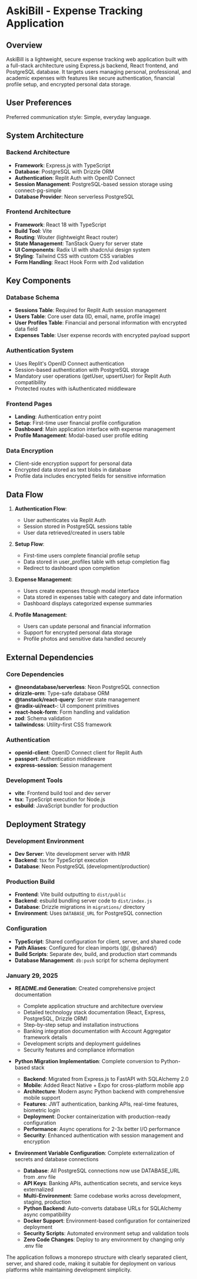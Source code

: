 # AskiBill - Expense Tracking Application

## Overview

AskiBill is a lightweight, secure expense tracking web application built with a full-stack architecture using Express.js backend, React frontend, and PostgreSQL database. It targets users managing personal, professional, and academic expenses with features like secure authentication, financial profile setup, and encrypted personal data storage.

## User Preferences

Preferred communication style: Simple, everyday language.

## System Architecture

### Backend Architecture
- **Framework**: Express.js with TypeScript
- **Database**: PostgreSQL with Drizzle ORM
- **Authentication**: Replit Auth with OpenID Connect
- **Session Management**: PostgreSQL-based session storage using connect-pg-simple
- **Database Provider**: Neon serverless PostgreSQL

### Frontend Architecture
- **Framework**: React 18 with TypeScript
- **Build Tool**: Vite
- **Routing**: Wouter (lightweight React router)
- **State Management**: TanStack Query for server state
- **UI Components**: Radix UI with shadcn/ui design system
- **Styling**: Tailwind CSS with custom CSS variables
- **Form Handling**: React Hook Form with Zod validation

## Key Components

### Database Schema
- **Sessions Table**: Required for Replit Auth session management
- **Users Table**: Core user data (ID, email, name, profile image)
- **User Profiles Table**: Financial and personal information with encrypted data field
- **Expenses Table**: User expense records with encrypted payload support

### Authentication System
- Uses Replit's OpenID Connect authentication
- Session-based authentication with PostgreSQL storage
- Mandatory user operations (getUser, upsertUser) for Replit Auth compatibility
- Protected routes with isAuthenticated middleware

### Frontend Pages
- **Landing**: Authentication entry point
- **Setup**: First-time user financial profile configuration
- **Dashboard**: Main application interface with expense management
- **Profile Management**: Modal-based user profile editing

### Data Encryption
- Client-side encryption support for personal data
- Encrypted data stored as text blobs in database
- Profile data includes encrypted fields for sensitive information

## Data Flow

1. **Authentication Flow**:
   - User authenticates via Replit Auth
   - Session stored in PostgreSQL sessions table
   - User data retrieved/created in users table

2. **Setup Flow**:
   - First-time users complete financial profile setup
   - Data stored in user_profiles table with setup completion flag
   - Redirect to dashboard upon completion

3. **Expense Management**:
   - Users create expenses through modal interface
   - Data stored in expenses table with category and date information
   - Dashboard displays categorized expense summaries

4. **Profile Management**:
   - Users can update personal and financial information
   - Support for encrypted personal data storage
   - Profile photos and sensitive data handled securely

## External Dependencies

### Core Dependencies
- **@neondatabase/serverless**: Neon PostgreSQL connection
- **drizzle-orm**: Type-safe database ORM
- **@tanstack/react-query**: Server state management
- **@radix-ui/react-**: UI component primitives
- **react-hook-form**: Form handling and validation
- **zod**: Schema validation
- **tailwindcss**: Utility-first CSS framework

### Authentication
- **openid-client**: OpenID Connect client for Replit Auth
- **passport**: Authentication middleware
- **express-session**: Session management

### Development Tools
- **vite**: Frontend build tool and dev server
- **tsx**: TypeScript execution for Node.js
- **esbuild**: JavaScript bundler for production

## Deployment Strategy

### Development Environment
- **Dev Server**: Vite development server with HMR
- **Backend**: tsx for TypeScript execution
- **Database**: Neon PostgreSQL (development/production)

### Production Build
- **Frontend**: Vite build outputting to `dist/public`
- **Backend**: esbuild bundling server code to `dist/index.js`
- **Database**: Drizzle migrations in `migrations/` directory
- **Environment**: Uses `DATABASE_URL` for PostgreSQL connection

### Configuration
- **TypeScript**: Shared configuration for client, server, and shared code
- **Path Aliases**: Configured for clean imports (@/, @shared/)
- **Build Scripts**: Separate dev, build, and production start commands
- **Database Management**: `db:push` script for schema deployment

### January 29, 2025
- **README.md Generation**: Created comprehensive project documentation
  - Complete application structure and architecture overview
  - Detailed technology stack documentation (React, Express, PostgreSQL, Drizzle ORM)
  - Step-by-step setup and installation instructions
  - Banking integration documentation with Account Aggregator framework details
  - Development scripts and deployment guidelines
  - Security features and compliance information

- **Python Migration Implementation**: Complete conversion to Python-based stack
  - **Backend**: Migrated from Express.js to FastAPI with SQLAlchemy 2.0
  - **Mobile**: Added React Native + Expo for cross-platform mobile app
  - **Architecture**: Modern async Python backend with comprehensive mobile support
  - **Features**: JWT authentication, banking APIs, real-time features, biometric login
  - **Deployment**: Docker containerization with production-ready configuration
  - **Performance**: Async operations for 2-3x better I/O performance
  - **Security**: Enhanced authentication with session management and encryption

- **Environment Variable Configuration**: Complete externalization of secrets and database connections
  - **Database**: All PostgreSQL connections now use DATABASE_URL from .env file
  - **API Keys**: Banking APIs, authentication secrets, and service keys externalized
  - **Multi-Environment**: Same codebase works across development, staging, production
  - **Python Backend**: Auto-converts database URLs for SQLAlchemy async compatibility
  - **Docker Support**: Environment-based configuration for containerized deployment
  - **Security Scripts**: Automated environment setup and validation tools
  - **Zero Code Changes**: Deploy to any environment by changing only .env file

The application follows a monorepo structure with clearly separated client, server, and shared code, making it suitable for deployment on various platforms while maintaining development simplicity.
